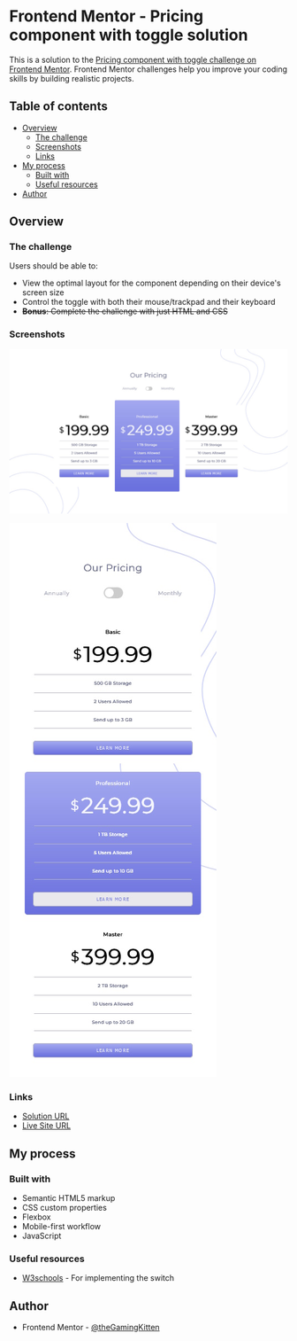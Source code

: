 # Frontend Mentor - Pricing component with toggle solution

This is a solution to the [Pricing component with toggle challenge on Frontend Mentor](https://www.frontendmentor.io/challenges/pricing-component-with-toggle-8vPwRMIC). Frontend Mentor challenges help you improve your coding skills by building realistic projects. 

## Table of contents

- [Overview](#overview)
  - [The challenge](#the-challenge)
  - [Screenshots](#screenshots)
  - [Links](#links)
- [My process](#my-process)
  - [Built with](#built-with)
  - [Useful resources](#useful-resources)
- [Author](#author)

## Overview

### The challenge

Users should be able to:

- View the optimal layout for the component depending on their device's screen size
- Control the toggle with both their mouse/trackpad and their keyboard
- ~~**Bonus**: Complete the challenge with just HTML and CSS~~

### Screenshots

![](./screenshot.jpg)

![](./screenshot_mobile.jpg)

### Links

- [Solution URL](https://github.com/theGamingKitten/pricing-component-with-toggle-master)
- [Live Site URL](https://thegamingkitten.github.io/pricing-component-with-toggle-master/)

## My process

### Built with

- Semantic HTML5 markup
- CSS custom properties
- Flexbox
- Mobile-first workflow
- JavaScript

### Useful resources

- [W3schools](https://www.w3schools.com/howto/howto_css_switch.asp) - For implementing the switch

## Author

- Frontend Mentor - [@theGamingKitten](https://www.frontendmentor.io/profile/theGamingKitten)
